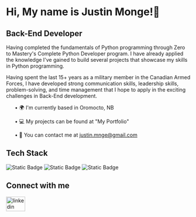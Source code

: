 ### <h1> Hi, My name is Justin Monge!👋 </h1>

<h2> Back-End Developer </h2>

<p> Having completed the fundamentals of Python programming through Zero to Mastery's Complete Python Developer program. I have already applied the knowledge I've gained to build several projects that showcase my skills in Python programming.</p>

<p> Having spent the last 15+ years as a military member in the Canadian Armed Forces, I have developed strong communication skills, leadership skills, problem-solving, and time management that I hope to apply in the exciting challenges in Back-End development.</p>

<ul>&#8226; &#127757; I'm currently based in Oromocto, NB</ul>
<ul>&#8226; &#128187; My projects can be found at "My Portfolio" </ul>
<ul>&#8226; &#128231; You can contact me at <a href="mailto:justin.mnge@gmail.com">justin.mnge@gmail.com</a></ul>

<h2> Tech Stack </h2>
<a href="https://www.python.org/" rel="nofollow" style="text-decoration: none;"><img alt="Static Badge" src="https://img.shields.io/badge/Python-222121?style=for-the-badge&logo=Python&logoColor=FFCD3C"></a>&nbsp;<a href="https://www.git-scm.com" rel="nofollow" style="text-decoration: none;"><img alt="Static Badge" src="https://img.shields.io/badge/Git-222121?style=for-the-badge&logo=Git&logoColor=RED/"></a>&nbsp;<a href="https://www.linux.com" rel="nofollow" style="text-decoration: none;"><img alt="Static Badge" src="https://img.shields.io/badge/Linux-222121?style=for-the-badge&logo=Linux&logoColor=RED"></a>

</a>

<h2>Connect with me</h2>
<a href="https://www.linkedin.com/in/justin-monge-cd-942a032b9/" rel="nofollow">
    <img src="https://raw.githubusercontent.com/maurodesouza/profile-readme-generator/master/src/assets/icons/social/linkedin/default.svg" width="52" height="40" alt="linkedin logo" style="max-width: 100%;">

  </a>

<!--
**justinmnge/justinmnge** is a ✨ _special_ ✨ repository because its `README.md` (this file) appears on your GitHub profile.

Here are some ideas to get you started:

- 🔭 I’m currently working on ...
- 🌱 I’m currently learning ...
- 👯 I’m looking to collaborate on ...
- 🤔 I’m looking for help with ...
- 💬 Ask me about ...
- 📫 How to reach me: ...
- 😄 Pronouns: ...
- ⚡ Fun fact: ...
-->
